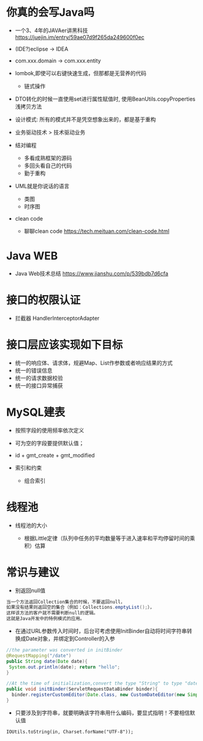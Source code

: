 # 你真的会写Java吗

- 一个3、4年的JAVAer讲黑科技 <https://juejin.im/entry/59ae07d9f265da249600f0ec>
- (IDE?)eclipse -> IDEA
- com.xxx.domain -> com.xxx.entity
- lombok,即使可以右键快速生成，但那都是无营养的代码

  - 链式操作

- DTO转化的时候一直使用set进行属性赋值时, 使用BeanUtils.copyProperties浅拷贝方法

- 设计模式: 所有的模式并不是凭空想象出来的，都是基于重构
- 业务驱动技术 > 技术驱动业务
- 结对编程

  - 多看成熟框架的源码
  - 多回头看自己的代码
  - 勤于重构

- UML就是你说话的语言

  - 类图
  - 时序图

- clean code

  - 聊聊clean code <https://tech.meituan.com/clean-code.html>

# Java WEB

- Java Web技术总结 <https://www.jianshu.com/p/539bdb7d6cfa>

# 接口的权限认证

- 拦截器 HandlerInterceptorAdapter

# 接口层应该实现如下目标

- 统一的响应体、请求体，规避Map、List作参数或者响应结果的方式
- 统一的错误信息
- 统一的请求数据校验
- 统一的接口异常捕获

# MySQL建表

- 按照字段的使用频率依次定义
- 可为空的字段要提供默认值；
- id + gmt_create + gmt_modified
- 索引和约束

  - 组合索引

# 线程池

- 线程池的大小

  - 根据Little定律（队列中任务的平均数量等于进入速率和平均停留时间的乘积）估算

# 常识与建议

- 别返回null值

```java
当一个方法返回Collection集合的时候，不要返回null，
如果没有结果则返回空的集合（例如：Collections.emptyList();），
这样该方法的客户就不需要判断null的逻辑。
这就是Java开发中的特例模式的应用。
```

- 在通过URL参数传入时间时，后台可考虑使用InitBinder自动将时间字符串转换成Date对象，并绑定到Controller的入参

```java
//the parameter was converted in initBinder
@RequestMapping("/date")
public String date(Date date){
 System.out.println(date); return "hello";
}

//At the time of initialization,convert the type "String" to type "date" @InitBinder
public void initBinder(ServletRequestDataBinder binder){
  binder.registerCustomEditor(Date.class, new CustomDateEditor(new SimpleDateFormat("yyyy-MM-dd"), true));
}
```

- 只要涉及到字符串，就要明确该字符串用什么编码，要显式指明！不要相信默认值

```shell
IOUtils.toString(in, Charset.forName("UTF-8"));
```
